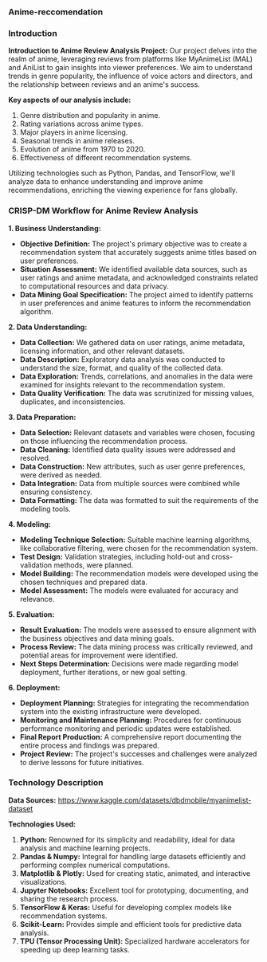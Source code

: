 ### Anime-reccomendation

### Introduction

**Introduction to Anime Review Analysis Project:**
Our project delves into the realm of anime, leveraging reviews from platforms like MyAnimeList (MAL) and AniList to gain insights into viewer preferences. We aim to understand trends in genre popularity, the influence of voice actors and directors, and the relationship between reviews and an anime's success.

**Key aspects of our analysis include:**
1. Genre distribution and popularity in anime.
2. Rating variations across anime types.
3. Major players in anime licensing.
4. Seasonal trends in anime releases.
5. Evolution of anime from 1970 to 2020.
6. Effectiveness of different recommendation systems.

Utilizing technologies such as Python, Pandas, and TensorFlow, we'll analyze data to enhance understanding and improve anime recommendations, enriching the viewing experience for fans globally.

### CRISP-DM Workflow for Anime Review Analysis

**1. Business Understanding:**
- **Objective Definition:** The project's primary objective was to create a recommendation system that accurately suggests anime titles based on user preferences.
- **Situation Assessment:** We identified available data sources, such as user ratings and anime metadata, and acknowledged constraints related to computational resources and data privacy.
- **Data Mining Goal Specification:** The project aimed to identify patterns in user preferences and anime features to inform the recommendation algorithm.

**2. Data Understanding:**
- **Data Collection:** We gathered data on user ratings, anime metadata, licensing information, and other relevant datasets.
- **Data Description:** Exploratory data analysis was conducted to understand the size, format, and quality of the collected data.
- **Data Exploration:** Trends, correlations, and anomalies in the data were examined for insights relevant to the recommendation system.
- **Data Quality Verification:** The data was scrutinized for missing values, duplicates, and inconsistencies.

**3. Data Preparation:**
- **Data Selection:** Relevant datasets and variables were chosen, focusing on those influencing the recommendation process.
- **Data Cleaning:** Identified data quality issues were addressed and resolved.
- **Data Construction:** New attributes, such as user genre preferences, were derived as needed.
- **Data Integration:** Data from multiple sources were combined while ensuring consistency.
- **Data Formatting:** The data was formatted to suit the requirements of the modeling tools.

**4. Modeling:**
- **Modeling Technique Selection:** Suitable machine learning algorithms, like collaborative filtering, were chosen for the recommendation system.
- **Test Design:** Validation strategies, including hold-out and cross-validation methods, were planned.
- **Model Building:** The recommendation models were developed using the chosen techniques and prepared data.
- **Model Assessment:** The models were evaluated for accuracy and relevance.

**5. Evaluation:**
- **Result Evaluation:** The models were assessed to ensure alignment with the business objectives and data mining goals.
- **Process Review:** The data mining process was critically reviewed, and potential areas for improvement were identified.
- **Next Steps Determination:** Decisions were made regarding model deployment, further iterations, or new goal setting.

**6. Deployment:**
- **Deployment Planning:** Strategies for integrating the recommendation system into the existing infrastructure were developed.
- **Monitoring and Maintenance Planning:** Procedures for continuous performance monitoring and periodic updates were established.
- **Final Report Production:** A comprehensive report documenting the entire process and findings was prepared.
- **Project Review:** The project's successes and challenges were analyzed to derive lessons for future initiatives.

### Technology Description

**Data Sources:**
https://www.kaggle.com/datasets/dbdmobile/myanimelist-dataset

**Technologies Used:**
1. **Python:** Renowned for its simplicity and readability, ideal for data analysis and machine learning projects.
2. **Pandas & Numpy:** Integral for handling large datasets efficiently and performing complex numerical computations.
3. **Matplotlib & Plotly:** Used for creating static, animated, and interactive visualizations.
4. **Jupyter Notebooks:** Excellent tool for prototyping, documenting, and sharing the research process.
5. **TensorFlow & Keras:** Useful for developing complex models like recommendation systems.
6. **Scikit-Learn:** Provides simple and efficient tools for predictive data analysis.
7. **TPU (Tensor Processing Unit):** Specialized hardware accelerators for speeding up deep learning tasks.
